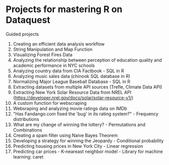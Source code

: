 # Projects for mastering R on Dataquest
Guided projects

1. Creating an efficient data analysis workflow
2. String Manipulation and Map Function
3. Visualizing Forest Fires Data
4. Analyzing the relationship between perception of education quality and academic performance in NYC schools
5. Analyzing country data from CIA Factbook - SQL in R
6. Analyzing music sales data (chinook SQL database in R)
7. Normalizing Major League Baseball Database - SQL in R
8. Extracting datasets from multiple API sources (Trefle, Climate Data API)
9. Extracting New York Solar Resource Data from NREL API (https://developer.nrel.gov/docs/solar/solar-resource-v1/) 
10. A custom function for webscraping
11. Websraping and analyzing movie ratings data on IMDb
12. "Has Fandango.com fixed the 'bug' in its rating system?" - Frequency distributions
13. What are my change of winning the lottery? - Permutations and Combinations
14. Creating a spam filter using Naive Bayes Theorem
15. Developing a strategy for winning the Jeopardy - Conditional probability
16. Predicting housing prices in New York City - Linear regression 
17. Predicting car prices - K-neareast neighbor model - Library for machine learning: caret
